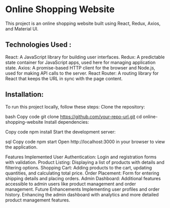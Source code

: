 # Online Shopping Website
This project is an online shopping website built using React, Redux, Axios, and Material UI.

## Technologies Used :
React: A JavaScript library for building user interfaces.
Redux: A predictable state container for JavaScript apps, used here for managing application state.
Axios: A promise-based HTTP client for the browser and Node.js, used for making API calls to the server.
React Router: A routing library for React that keeps the URL in sync with the page content.

## Installation:

To run this project locally, follow these steps:
Clone the repository:

bash
Copy code
git clone https://github.com/your-repo-url.git
cd online-shopping-website
Install dependencies:

Copy code
npm install
Start the development server:

sql
Copy code
npm start
Open http://localhost:3000 in your browser to view the application.

Features Implemented
User Authentication: Login and registration forms with validation.
Product Listing: Displaying a list of products with details and filtering options.
Shopping Cart: Adding products to the cart, updating quantities, and calculating total price.
Order Placement: Form for entering shipping details and placing orders.
Admin Dashboard: Additional features accessible to admin users like product management and order management.
Future Enhancements
Implementing user profiles and order history.
Enhancing the admin dashboard with analytics and more detailed product management features.




